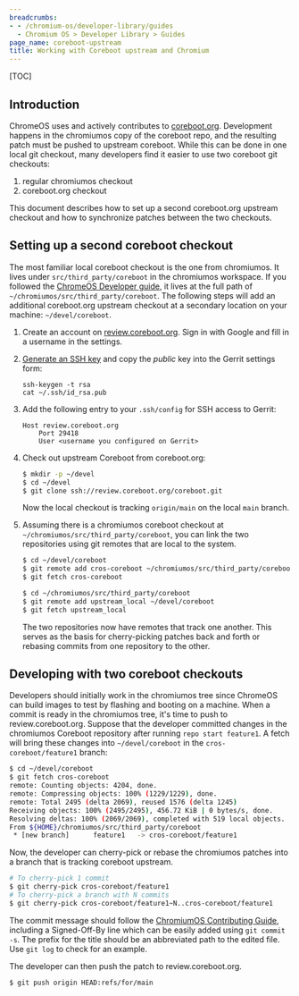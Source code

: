 ```yaml
---
breadcrumbs:
- - /chromium-os/developer-library/guides
  - Chromium OS > Developer Library > Guides
page_name: coreboot-upstream
title: Working with Coreboot upstream and Chromium
---
```


[TOC]

## Introduction

ChromeOS uses and actively contributes to [coreboot.org]. Development happens
in the chromiumos copy of the coreboot repo, and the resulting patch must be
pushed to upstream coreboot. While this can be done in one local git checkout,
many developers find it easier to use two coreboot git checkouts:

1. regular chromiumos checkout
2. coreboot.org checkout

This document describes how to set up a second coreboot.org upstream checkout
and how to synchronize patches between the two checkouts.

## Setting up a second coreboot checkout

The most familiar local coreboot checkout is the one from chromiumos. It lives
under `src/third_party/coreboot` in the chromiumos workspace. If you followed
the [ChromeOS Developer guide], it lives at the full path of
`~/chromiumos/src/third_party/coreboot`. The following steps will add an
additional coreboot.org upstream checkout at a secondary location on your
machine: `~/devel/coreboot`.

1. Create an account on [review.coreboot.org][Gerrit account page]. Sign in with
Google and fill in a username in the settings.
1. [Generate an SSH key][Gerrit's documentation] and copy the _public_ key into
   the Gerrit settings form:
   ```
   ssh-keygen -t rsa
   cat ~/.ssh/id_rsa.pub
   ```
1. Add the following entry to your `.ssh/config` for SSH access to Gerrit:

   ```
   Host review.coreboot.org
       Port 29418
       User <username you configured on Gerrit>
   ```
1. Check out upstream Coreboot from coreboot.org:

   ```bash
   $ mkdir -p ~/devel
   $ cd ~/devel
   $ git clone ssh://review.coreboot.org/coreboot.git
   ```

   Now the local checkout is tracking `origin/main` on the local `main`
   branch.

1. Assuming there is a chromiumos coreboot checkout at
   `~/chromiumos/src/third_party/coreboot`, you can link the two repositories
   using git remotes that are local to the system.

   ```bash
   $ cd ~/devel/coreboot
   $ git remote add cros-coreboot ~/chromiumos/src/third_party/coreboot
   $ git fetch cros-coreboot

   $ cd ~/chromiumos/src/third_party/coreboot
   $ git remote add upstream_local ~/devel/coreboot
   $ git fetch upstream_local
   ```

   The two repositories now have remotes that track one another. This serves as
   the basis for cherry-picking patches back and forth or rebasing commits from
   one repository to the other.

## Developing with two coreboot checkouts

Developers should initially work in the chromiumos tree since ChromeOS can
build images to test by flashing and booting on a machine.  When a commit is
ready in the chromiumos tree, it's time to push to review.coreboot.org.  Suppose
that the developer committed changes in the chromiumos Coreboot repository after
running `repo start feature1`. A fetch will bring these changes into
`~/devel/coreboot` in the `cros-coreboot/feature1` branch:

```bash
$ cd ~/devel/coreboot
$ git fetch cros-coreboot
remote: Counting objects: 4204, done.
remote: Compressing objects: 100% (1229/1229), done.
remote: Total 2495 (delta 2069), reused 1576 (delta 1245)
Receiving objects: 100% (2495/2495), 456.72 KiB | 0 bytes/s, done.
Resolving deltas: 100% (2069/2069), completed with 519 local objects.
From ${HOME}/chromiumos/src/third_party/coreboot
 * [new branch]      feature1   -> cros-coreboot/feature1
```

Now, the developer can cherry-pick or rebase the chromiumos patches into a
branch that is tracking coreboot upstream.

```bash
# To cherry-pick 1 commit
$ git cherry-pick cros-coreboot/feature1
# To cherry-pick a branch with N commits
$ git cherry-pick cros-coreboot/feature1~N..cros-coreboot/feature1
```

The commit message should follow the [ChromiumOS Contributing Guide],
including a Signed-Off-By line which can be easily added using `git commit -s`.
The prefix for the title should be an abbreviated path to the edited file. Use
`git log` to check for an example.

The developer can then push the patch to review.coreboot.org.

```bash
$ git push origin HEAD:refs/for/main
```
[coreboot.org]: https://coreboot.org
[ChromeOS Developer guide]: ./../developer_guide.md
[Gerrit account page]: https://review.coreboot.org/#/settings/ssh-keys
[Gerrit's documentation]: https://gerrit-review.googlesource.com/Documentation/user-upload.html#ssh
[ChromiumOS Contributing Guide]: ./../contributing.md#commit-messages
